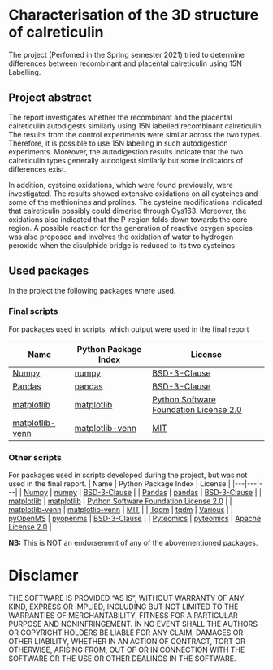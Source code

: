 # Characterisation of the 3D structure of calreticulin
The project (Perfomed in the Spring semester 2021) tried to determine differences between recombinant and placental calreticulin using 15N Labelling.

## Project abstract
The report investigates whether the recombinant and the placental calreticulin autodigests similarly using 15N labelled recombinant calreticulin. The results from the control experiments were similar across the two types. Therefore, it is possible to use 15N labelling in such autodigestion experiments. Moreover, the autodigestion results indicate that the two calreticulin types generally autodigest similarly but some indicators of differences exist.

In addition, cysteine oxidations, which were found previously, were investigated. The results showed extensive oxidations on all cysteines and some of the methionines and prolines. The cysteine modifications indicated that calreticulin possibly could dimerise through Cys163. Moreover, the oxidations also indicated that the P-region folds down towards the core region. A possible reaction for the generation of reactive oxygen species was also proposed and involves the oxidation of water to hydrogen peroxide when the disulphide bridge is reduced to its two cysteines.



## Used packages
In the project the following packages where used.

### Final scripts
For packages used in scripts, which output were used in the final report

| Name | Python Package Index | License |
|---|---|---|
| [Numpy](https://numpy.org/) | [numpy](https://pypi.org/project/numpy/) | [BSD-3-Clause](https://spdx.org/licenses/BSD-3-Clause.html) |
| [Pandas](https://pandas.pydata.org/) | [pandas](https://pypi.org/project/pandas/) | [BSD-3-Clause](https://spdx.org/licenses/BSD-3-Clause.html) |
| [matplotlib](https://matplotlib.org/) | [matplotlib](https://pypi.org/project/matplotlib/) | [Python Software Foundation License 2.0](https://spdx.org/licenses/PSF-2.0.html) |
| [matplotlib-venn](https://github.com/konstantint/matplotlib-venn) | [matplotlib-venn](https://pypi.org/project/matplotlib-venn/) | [MIT](https://spdx.org/licenses/MIT.html) |

### Other scripts
For packages used in scripts developed during the project, but was not used in the final report.
| Name | Python Package Index | License |
|---|---|---|
| [Numpy](https://numpy.org/) | [numpy](https://pypi.org/project/numpy/) | [BSD-3-Clause](https://spdx.org/licenses/BSD-3-Clause.html) |
| [Pandas](https://pandas.pydata.org/) | [pandas](https://pypi.org/project/pandas/) | [BSD-3-Clause](https://spdx.org/licenses/BSD-3-Clause.html) |
| [matplotlib](https://matplotlib.org/) | [matplotlib](https://pypi.org/project/matplotlib/) | [Python Software Foundation License 2.0](https://spdx.org/licenses/PSF-2.0.html) |
| [matplotlib-venn](https://github.com/konstantint/matplotlib-venn) | [matplotlib-venn](https://pypi.org/project/matplotlib-venn/) | [MIT](https://spdx.org/licenses/MIT.html) |
| [Tqdm](https://tqdm.github.io/) | [tqdm](https://pypi.org/project/tqdm/) | [Various](https://github.com/tqdm/tqdm/blob/master/LICENCE) |
| [pyOpenMS](https://pyopenms.readthedocs.io/en/latest/) | [pyopenms](https://pypi.org/project/pyopenms/) | [BSD-3-Clause](https://spdx.org/licenses/BSD-3-Clause.html) |
| [Pyteomics](https://pyteomics.readthedocs.io/en/latest/) | [pyteomics](https://pypi.org/project/pyteomics/) | [Apache License 2.0](https://spdx.org/licenses/Apache-2.0.html) |


**NB:** This is NOT an endorsement of any of the abovementioned packages.

# Disclamer
THE SOFTWARE IS PROVIDED “AS IS”, WITHOUT WARRANTY OF ANY KIND, EXPRESS OR IMPLIED, INCLUDING BUT NOT LIMITED TO THE WARRANTIES OF MERCHANTABILITY, FITNESS FOR A PARTICULAR PURPOSE AND NONINFRINGEMENT. IN NO EVENT SHALL THE AUTHORS OR COPYRIGHT HOLDERS BE LIABLE FOR ANY CLAIM, DAMAGES OR OTHER LIABILITY, WHETHER IN AN ACTION OF CONTRACT, TORT OR OTHERWISE, ARISING FROM, OUT OF OR IN CONNECTION WITH THE SOFTWARE OR THE USE OR OTHER DEALINGS IN THE SOFTWARE.
